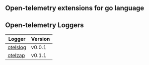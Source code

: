 Open-telemetry extensions for go language
---

## Open-telemetry Loggers

| Logger               | Version |
|----------------------|---------|
| [otelslog](otelslog) | v0.0.1  |
| [otelzap](otelzap)   | v0.1.1  |
